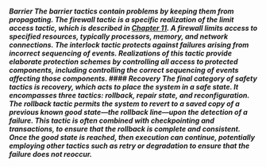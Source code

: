 ##### Barrier The barrier tactics contain problems by keeping them from propagating. The firewall tactic is a specific realization of the limit access tactic, which is described in [Chapter 11](ch11.xhtml#ch11). A firewall limits access to specified resources, typically processors, memory, and network connections. The interlock tactic protects against failures arising from incorrect sequencing of events. Realizations of this tactic provide elaborate protection schemes by controlling all access to protected components, including controlling the correct sequencing of events affecting those components. #### Recovery The final category of safety tactics is recovery, which acts to place the system in a safe state. It encompasses three tactics: rollback, repair state, and reconfiguration. The rollback tactic permits the system to revert to a saved copy of a previous known good state—the rollback line—upon the detection of a failure. This tactic is often combined with checkpointing and transactions, to ensure that the rollback is complete and consistent. Once the good state is reached, then execution can continue, potentially employing other tactics such as retry or degradation to ensure that the failure does not reoccur.